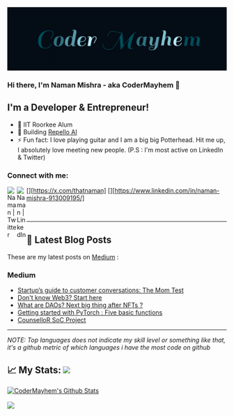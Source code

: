 <img src="assets/ezgif.com-gif-maker.gif" height=50% width=100% align="center"/>

### Hi there, I'm Naman Mishra - aka CoderMayhem 👋

## I'm a Developer & Entrepreneur!

- 🔭 IIT Roorkee Alum
- 🤖 Building [Repello AI](https://repello.ai)
- ⚡ Fun fact: I love playing guitar and I am a big big Potterhead. Hit me up, I absolutely love meeting new people. (P.S : I'm most active on LinkedIn & Twitter)

### Connect with me:

<!--[<img align="left" alt="Naman" width="22px" src="https://raw.githubusercontent.com/iconic/open-iconic/master/svg/globe.svg" />][website]-->
[<img align="left" alt="Naman | Twitter" width="22px" src="https://cdn.jsdelivr.net/npm/simple-icons@v3/icons/twitter.svg" />][https://x.com/thatnaman]
[<img align="left" alt="Naman | LinkedIn" width="22px" src="https://cdn.jsdelivr.net/npm/simple-icons@v3/icons/linkedin.svg" />][https://www.linkedin.com/in/naman-mishra-913009195/]

<br />

---

## 📝 Latest Blog Posts

These are my latest posts on [Medium](https://medium.com/@naman_m) :

### Medium

<!-- MEDIUM:START -->
- [Startup’s guide to customer conversations: The Mom Test](https://medium.com/@namanmishra1900/startups-guide-to-customer-conversations-the-mom-test-8caa6d9a407f)
- [Don't know Web3? Start here](https://dev.to/mayhem/dont-know-web3-start-here-406p)
- [What are DAOs? Next big thing after NFTs ?](https://medium.com/@namanmishra1900/what-are-daos-next-big-thing-after-nfts-6362d9ed04e1)
- [Getting started with PyTorch : Five basic functions](https://medium.com/@naman_m/getting-started-with-pytorch-five-basic-functions-c0d7fb0860b3?source=rss-8ef2254e5a7------2)
- [CounselloR SoC Project](https://medium.com/mobile-development-group/counsellor-soc-project-78b91c1018c4?source=rss-8ef2254e5a7------2)
<!-- MEDIUM:END -->

---

_NOTE: Top languages does not indicate my skill level or something like that, it's a github metric of which languages i have the most code on github_

## 📈 My Stats:     <a href="https://github.com/CoderMayhem"> <img src="https://komarev.com/ghpvc/?username=CoderMayhem&label=Profile+Views&color=2e8b57&style=flat" /></a>
<p align="left">
<a href="https://github.com/CoderMayhem">
<img alt="CoderMayhem's Github Stats" src="https://github-readme-stats.vercel.app/api?username=CoderMayhem&show_icons=true&hide_border=true&count_private=true&include_all_commits=true&theme=radical" /></a>
<br></br>  
<a href="https://github.com/CoderMayhem">
  <img width="45%" src="https://github-readme-stats.vercel.app/api/top-langs/?username=CoderMayhem&layout=compact&theme=radical" />
</a>

